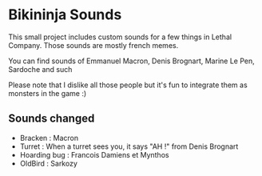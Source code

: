 # Bikininja Sounds

This small project includes custom sounds for a few things in Lethal Company. Those sounds are mostly french memes.

You can find sounds of Emmanuel Macron, Denis Brognart, Marine Le Pen, Sardoche and such

Please note that I dislike all those people but it's fun to integrate them as monsters in the game :)

## Sounds changed

- Bracken : Macron
- Turret : When a turret sees you, it says "AH !" from Denis Brognart
- Hoarding bug : Francois Damiens et Mynthos
- OldBird : Sarkozy